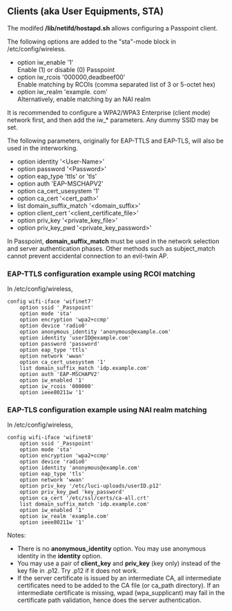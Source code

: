 ## Clients (aka User Equipments, STA)

The modifed **/lib/netifd/hostapd.sh** allows configuring a Passpoint client.

The following options are added to the "sta"-mode block in /etc/config/wireless.
- option iw_enable '1'  
Enable (1) or disable (0) Passpoint
- option iw_rcois '000000,deadbeef00'  
Enable matching by RCOIs (comma separated list of 3 or 5-octet hex)
- option iw_realm 'example. com'  
Alternatively, enable matching by an NAI realm

It is recommended to configure a WPA2/WPA3 Enterprise (client mode) network first,
and then add the iw_* parameters. Any dummy SSID may be set.

The following parameters, originally for EAP-TTLS and EAP-TLS, will also be used in the interworking.
- option identity '\<User-Name\>'
- option password '\<Password\>'
- option eap_type 'ttls' or 'tls'
- option auth 'EAP-MSCHAPV2'
- option ca_cert_usesystem '1'
- option ca_cert '\<cert_path\>'
- list domain_suffix_match '\<domain_suffix\>'
- option client_cert '\<client_certificate_file\>'
- option priv_key '\<private_key_file\>'
- option priv_key_pwd '\<private_key_password\>'

In Passpoint, **domain_suffix_match** must be used in the network selection and server authentication phases.
Other methods such as subject_match cannot prevent accidental connection to an evil-twin AP.

### EAP-TTLS configuration example using RCOI matching

In /etc/config/wireless,
```
config wifi-iface 'wifinet7'
	option ssid '_Passpoint'
	option mode 'sta'
	option encryption 'wpa2+ccmp'
	option device 'radio0'
	option anonymous_identity 'anonymous@example.com'
	option identity 'userID@example.com'
	option password 'password'
	option eap_type 'ttls'
	option network 'wwan'
	option ca_cert_usesystem '1'
	list domain_suffix_match 'idp.example.com'
	option auth 'EAP-MSCHAPV2'
	option iw_enabled '1'
	option iw_rcois '000000'
	option ieee80211w '1'
```


### EAP-TLS configuration example using NAI realm matching

In /etc/config/wireless,
```
config wifi-iface 'wifinet8'
	option ssid '_Passpoint'
	option mode 'sta'
	option encryption 'wpa2+ccmp'
	option device 'radio0'
	option identity 'anonymous@example.com'
	option eap_type 'tls'
	option network 'wwan'
	option priv_key '/etc/luci-uploads/userID.p12'
	option priv_key_pwd 'key_password'
	option ca_cert '/etc/ssl/certs/ca-all.crt'
	list domain_suffix_match 'idp.example.com'
	option iw_enabled '1'
	option iw_realm 'example.com'
	option ieee80211w '1'
```
Notes:  
- There is no **anonymous_identity** option. You may use anonymous identity in the **identity** option.
- You may use a pair of **client_key** and **priv_key** (key only) instead of the key file in .p12. Try .p12 if it does not work.
- If the server certificate is issued by an intermediate CA, all intermediate certificates need to be added to the CA file (or ca_path directory). If an intermediate certificate is missing, wpad (wpa_supplicant) may fail in the certificate path validation, hence does the server authentication.
